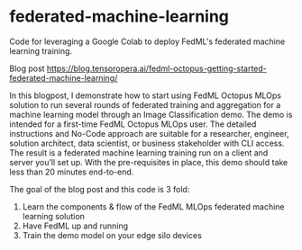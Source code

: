 # federated-machine-learning
Code for leveraging a Google Colab to deploy FedML's federated machine learning training.

Blog post https://blog.tensoropera.ai/fedml-octopus-getting-started-federated-machine-learning/

In this blogpost, I demonstrate how to start using FedML Octopus MLOps solution to run several rounds of federated training and aggregation for a machine learning model through an Image Classification demo. The demo is intended for a first-time FedML Octopus MLOps user. The detailed instructions and No-Code approach are suitable for a researcher, engineer, solution architect, data scientist, or business stakeholder with CLI access. The result is a federated machine learning training run on a client and server you’ll set up. With the pre-requisites in place, this demo should take less than 20 minutes end-to-end.

The goal of the blog post and this code is 3 fold:
1. Learn the components & flow of the FedML MLOps federated machine learning solution
1. Have FedML up and running
1. Train the demo model on your edge silo devices
